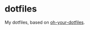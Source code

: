 # dotfiles

My dotfiles, based on [oh-your-dotfiles](https://github.com/DanielThomas/oh-your-dotfiles).